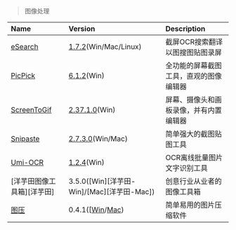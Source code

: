 > 图像处理

| Name                       | Version                                    | Description                            |
| :------------------------- | :----------------------------------------- | :------------------------------------- |
| [eSearch][ES]              | [1.7.2][ES-Down](Win/Mac/Linux)            | 截屏OCR搜索翻译以图搜图贴图录屏        |
| [PicPick][PP]              | [6.1.2][PP-Down](Win)                      | 全功能的屏幕截图工具，直观的图像编辑器 |
| [ScreenToGif][STG]         | [2.37.1.0][STG-Down](Win)                  | 屏幕、摄像头和画板录像，并有内置编辑器 |
| [Snipaste][SP]             | [2.7.3.0][SP-Down](Win/Mac)                | 简单强大的截图贴图工具                 |
| [Umi-OCR][UO]              | [1.2.4][UO-Down](Win)                      | OCR离线批量图片文字识别工具            |
| [洋芋田图像工具箱][洋芋田] | 3.5.0([Win][洋芋田-Win]/[Mac][洋芋田-Mac]) | 创意行业从业者的图像工具箱             |
| [图压][TY]                 | 0.4.1([[Win][TY-Win]/[Mac][TY-Mac])        | 简单易用的图片压缩软件                 |

[ES]: https://esearch.vercel.app/ '跳转主页'
[ES-Down]: https://github.com/xushengfeng/eSearch/releases '跳转下载页'
[PP]: https://picpick.app/zh/ '跳转主页'
[PP-Down]: https://picpick.app/zh/download '跳转下载页'
[STG]: https://www.screentogif.com/ '跳转主页'
[STG-Down]: https://github.com/NickeManarin/ScreenToGif/releases '跳转下载页'
[SP]: https://zh.snipaste.com/ '跳转主页'
[SP-Down]: https://zh.snipaste.com/download.html '跳转下载页'
[UO]: https://github.com/hiroi-sora/Umi-OCR '跳转主页'
[UO-Down]: https://github.com/hiroi-sora/Umi-OCR/releases '跳转下载页'
[YYT]: https://www.potatofield.cn/imagetoolkit '跳转主页'
[YYT-Win]: https://files.potatofield.cn/ImageToolkit/Packages/potatofield-image-toolkit-3.5.0.exe '点击下载'
[YYT-Mac]: https://files.potatofield.cn/ImageToolkit/Packages/potatofield-image-toolkit-3.5.0.dmg '点击下载'
[TY]: https://tuya.xinxiao.tech/ '跳转主页'
[TY-Win]: https://haokuai.cdn.tinyservices.net/tuya/%E5%9B%BE%E5%8E%8B%20Setup%200.4.1.exe '点击下载'
[TY-Mac]: https://haokuai.cdn.tinyservices.net/tuya/%E5%9B%BE%E5%8E%8B-0.4.1.dmg '点击下载'
